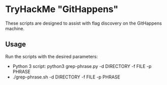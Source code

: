 # TryHackMe "GitHappens"

These scripts are designed to assist with flag discovery on the GitHappens machine.

## Usage

Run the scripts with the desired parameters:
- Python 3 script: python3 grep-phrase.py -d DIRECTORY -f FILE -p PHRASE
- ./grep-phrase.sh -d DIRECTORY -f FILE -p PHRASE
